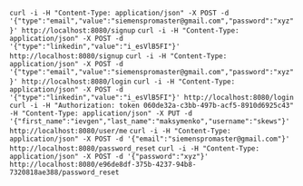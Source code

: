 `curl -i -H "Content-Type: application/json" -X POST -d '{"type":"email","value":"siemenspromaster@gmail.com","password":"xyz"}' http://localhost:8080/signup`
`curl -i -H "Content-Type: application/json" -X POST -d '{"type":"linkedin","value":"i_esVlB5FI"}' http://localhost:8080/signup`
`curl -i -H "Content-Type: application/json" -X POST -d '{"type":"email","value":"siemenspromaster@gmail.com","password":"xyz"}' http://localhost:8080/login`
`curl -i -H "Content-Type: application/json" -X POST -d '{"type":"linkedin","value":"i_esVlB5FI"}' http://localhost:8080/login`
`curl -i -H "Authorization: token 060de32a-c3bb-497b-acf5-8910d6925c43" -H "Content-Type: application/json" -X PUT -d '{"first_name":"ievgen","last_name":"maksymenko","username":"skews"}' http://localhost:8080/user/me`
`curl -i -H "Content-Type: application/json" -X POST -d '{"email":"siemenspromaster@gmail.com"}' http://localhost:8080/password_reset`
`curl -i -H "Content-Type: application/json" -X POST -d '{"password":"xyz"}' http://localhost:8080/e96de8df-375b-4237-94b8-7320818ae388/password_reset`

